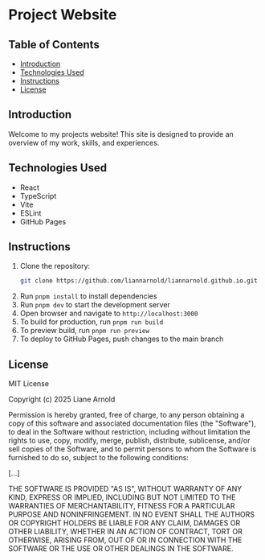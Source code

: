 # Project Website

## Table of Contents

- [Introduction](#introduction)
- [Technologies Used](#technologies-used)
- [Instructions](#instructions)
- [License](#license)

## Introduction

Welcome to my projects website! This site is designed to provide an overview of my work, skills, and experiences.

## Technologies Used

- React
- TypeScript
- Vite
- ESLint
- GitHub Pages

## Instructions

1. Clone the repository:
   ```bash
   git clone https://github.com/liannarnold/liannarnold.github.io.git
   ```
2. Run `pnpm install` to install dependencies
3. Run `pnpm dev` to start the development server
4. Open browser and navigate to `http://localhost:3000`
5. To build for production, run `pnpm run build`
6. To preview build, run `pnpm run preview`
7. To deploy to GitHub Pages, push changes to the main branch

## License

MIT License

Copyright (c) 2025 Liane Arnold

Permission is hereby granted, free of charge, to any person obtaining a copy
of this software and associated documentation files (the "Software"), to deal
in the Software without restriction, including without limitation the rights
to use, copy, modify, merge, publish, distribute, sublicense, and/or sell
copies of the Software, and to permit persons to whom the Software is
furnished to do so, subject to the following conditions:

[...]

THE SOFTWARE IS PROVIDED "AS IS", WITHOUT WARRANTY OF ANY KIND, EXPRESS OR
IMPLIED, INCLUDING BUT NOT LIMITED TO THE WARRANTIES OF MERCHANTABILITY,
FITNESS FOR A PARTICULAR PURPOSE AND NONINFRINGEMENT. IN NO EVENT SHALL THE
AUTHORS OR COPYRIGHT HOLDERS BE LIABLE FOR ANY CLAIM, DAMAGES OR OTHER
LIABILITY, WHETHER IN AN ACTION OF CONTRACT, TORT OR OTHERWISE, ARISING FROM,
OUT OF OR IN CONNECTION WITH THE SOFTWARE OR THE USE OR OTHER DEALINGS IN THE
SOFTWARE.